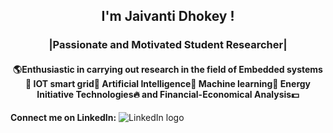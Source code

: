 <h2 align="center"> I'm Jaivanti Dhokey !</h2>
 
<h3 align="center">|Passionate and Motivated Student Researcher|</h3>
<h4 align="center">  🌎Enthusiastic in carrying out research in the field of Embedded systems🌌 IOT smart grid🚀 Artificial Intelligence🌠 Machine learning🔮 Energy Initiative Technologies🔥 and Financial-Economical Analysis💵</h4>

**Connect me on LinkedIn:** ![LinkedIn logo](https://www.linkedin.com/in/jaivanti-dhokey-91b182194/) 

